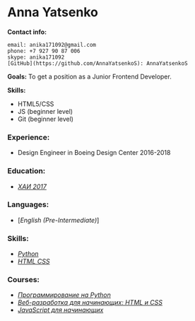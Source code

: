# Anna Yatsenko

**Contact info:**

```
email: anika171092@gmail.com 
phone: +7 927 90 87 006 
skype: anika171092
[GitHub](https://github.com/AnnaYatsenkoS): AnnaYatsenkoS
```

**Goals:**
To get a position as a Junior Frontend Developer. 

**Skills:** 
- HTML5/CSS 
- JS (beginner level) 
- Git (beginner level)

### Experience:
* Design Engineer in Boeing Design Center 2016-2018

### Education:
* [_ХАИ 2017_](https://khai.edu/ua//)

### Languages:
* [_English (Pre-Intermediate)_]
### Skills:

* [_Python_](https://Stepik_Python_Courses)
* [_HTML CSS_](https://htmlacademy.ru/)

### Courses:

* [_Программирование на Python_](https://stepik.org/course/67)
* [_Веб-разработка для начинающих: HTML и CSS_](https://stepik.org/course/38218)
* [_JavaScript для начинающих_](https://stepik.org/course/2223)